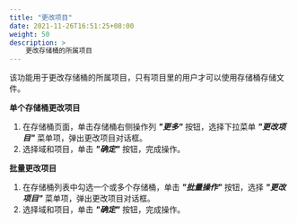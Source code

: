 ```yaml
---
title: "更改项目"
date: 2021-11-26T16:51:25+08:00
weight: 50
description: >
    更改存储桶的所属项目
---
```


该功能用于更改存储桶的所属项目，只有项目里的用户才可以使用存储桶存储文件。

**单个存储桶更改项目**

1. 在存储桶页面，单击存储桶右侧操作列 **_"更多"_** 按钮，选择下拉菜单 **_"更改项目"_** 菜单项，弹出更改项目对话框。
2. 选择域和项目，单击 **_"确定"_** 按钮，完成操作。

**批量更改项目**

1. 在存储桶列表中勾选一个或多个存储桶，单击 **_"批量操作"_** 按钮，选择 **_"更改项目"_** 菜单项，弹出更改项目对话框。
2. 选择域和项目，单击 **_"确定"_** 按钮，完成操作。